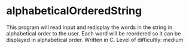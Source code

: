 # alphabeticalOrderedString
This program will read input and redisplay the words in the string in alphabetical order to the user. Each word will be reordered so it can be displayed in alphabetical order. Written in C. Level of difficultly: medium
